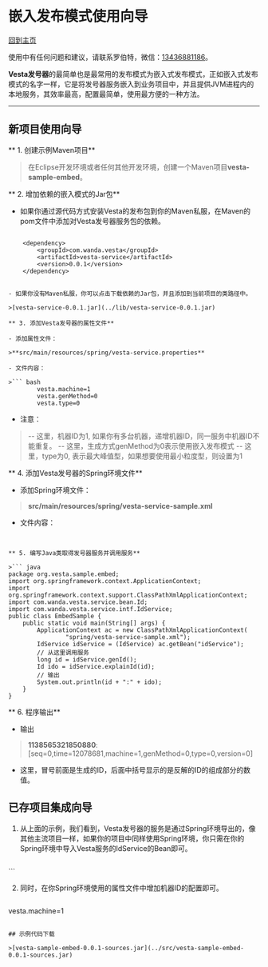 # 嵌入发布模式使用向导

[回到主页](Vesta.html)

使用中有任何问题和建议，请联系罗伯特，微信：[13436881186]()。

**Vesta发号器**的最简单也是最常用的发布模式为嵌入式发布模式，正如嵌入式发布模式的名字一样，它是将发号器服务嵌入到业务项目中，并且提供JVM进程内的本地服务，其效率最高，配置最简单，使用最方便的一种方法。

-------------------

## 新项目使用向导

** 1. 创建示例Maven项目**

>在Eclipse开发环境或者任何其他开发环境，创建一个Maven项目**vesta-sample-embed**。

** 2. 增加依赖的嵌入模式的Jar包**

- 如果你通过源代码方式安装Vesta的发布包到你的Maven私服，在Maven的pom文件中添加对Vesta发号器服务包的依赖。

>```xml
		<dependency>
			<groupId>com.wanda.vesta</groupId>
			<artifactId>vesta-service</artifactId>
			<version>0.0.1</version>
		</dependency>
```

- 如果你没有Maven私服，你可以点击下载依赖的Jar包，并且添加到当前项目的类路径中。

>[vesta-service-0.0.1.jar](../lib/vesta-service-0.0.1.jar)

** 3. 添加Vesta发号器的属性文件**

- 添加属性文件：

>**src/main/resources/spring/vesta-service.properties**

- 文件内容：

>``` bash
		vesta.machine=1
        vesta.genMethod=0
        vesta.type=0
```

- 注意：

>-- 这里，机器ID为1, 如果你有多台机器，递增机器ID，同一服务中机器ID不能重复。
-- 这里，生成方式genMethod为0表示使用嵌入发布模式
-- 这里，type为0, 表示最大峰值型，如果想要使用最小粒度型，则设置为1

** 4. 添加Vesta发号器的Spring环境文件**

- 添加Spring环境文件：

>**src/main/resources/spring/vesta-service-sample.xml**

- 文件内容：

>``` xml
<?xml version="1.0" encoding="UTF-8"?>
<beans xmlns="http://www.springframework.org/schema/beans"
       xmlns:xsi="http://www.w3.org/2001/XMLSchema-instance" 		   
       xmlns:dubbo="http://code.alibabatech.com/schema/dubbo"
	xsi:schemaLocation="http://www.springframework.org/schema/beans 
         http://www.springframework.org/schema/beans/spring-beans-2.5.xsd
	 http://code.alibabatech.com/schema/dubbo 
         http://code.alibabatech.com/schema/dubbo/dubbo.xsd">
	<bean
		class="org.springframework.beans.factory.config.PropertyPlaceholderConfigurer">
		<property name="locations" value="classpath:spring/vesta-service.properties" />
	</bean>
	<import resource="classpath:spring/vesta-service.xml" />
</beans>
```

** 5. 编写Java类取得发号器服务并调用服务**

>``` java
package org.vesta.sample.embed;
import org.springframework.context.ApplicationContext;
import org.springframework.context.support.ClassPathXmlApplicationContext;
import com.wanda.vesta.service.bean.Id;
import com.wanda.vesta.service.intf.IdService;
public class EmbedSample {
	public static void main(String[] args) {
		ApplicationContext ac = new ClassPathXmlApplicationContext(
				"spring/vesta-service-sample.xml");
		IdService idService = (IdService) ac.getBean("idService");
        // 从这里调用服务
		long id = idService.genId();
		Id ido = idService.explainId(id);
        // 输出
		System.out.println(id + ":" + ido);
	}
}
```

** 6. 程序输出**

- 输出

>**1138565321850880**:[seq=0,time=12078681,machine=1,genMethod=0,type=0,version=0]

- 这里，冒号前面是生成的ID，后面中括号显示的是反解的ID的组成部分的数值。

## 已存项目集成向导

1. 从上面的示例，我们看到，Vesta发号器的服务是通过Spring环境导出的，像其他主流项目一样，如果你的项目中同样使用Spring环境，你只需在你的Spring环境中导入Vesta服务的IdService的Bean即可。

>```xml
<import resource="classpath:spring/vesta-service.xml" />
```

2. 同时，在你Spring环境使用的属性文件中增加机器ID的配置即可。

>```xml
vesta.machine=1
```

## 示例代码下载

>[vesta-sample-embed-0.0.1-sources.jar](../src/vesta-sample-embed-0.0.1-sources.jar)
